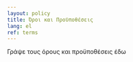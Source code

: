 ```yaml
---
layout: policy
title: Όροι και Προϋποθέσεις
lang: el
ref: terms
---
```


Γράψε τους όρους και προϋποθέσεις έδω